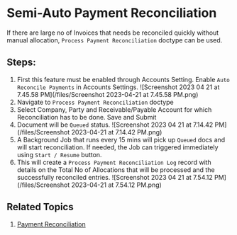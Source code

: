 
# Semi-Auto Payment Reconciliation



If there are large no of Invoices that needs be reconciled quickly without manual allocation, `Process Payment Reconciliation` doctype can be used.


## Steps:


1. First this feature must be enabled through Accounts Setting. Enable `Auto Reconcile Payments` in Accounts Settings. ![Screenshot 2023 04 21 at 7.45.58 PM](/files/Screenshot 2023-04-21 at 7.45.58 PM.png)
2. Navigate to `Process Payment Reconciliation` doctype
3. Select Company, Party and Receivable/Payable Account for which Reconciliation has to be done. Save and Submit
4. Document will be `Queued` status. ![Screenshot 2023 04 21 at 7.14.42 PM](/files/Screenshot 2023-04-21 at 7.14.42 PM.png)
5. A Background Job that runs every 15 mins will pick up `Queued` docs and will start reconciliation. If needed, the Job can triggered immediately using `Start / Resume` button.
6. This will create a `Process Payment Reconciliation Log` record with details on the Total No of Allocations that will be processed and the successfully reconciled entries. ![Screenshot 2023 04 21 at 7.54.12 PM](/files/Screenshot 2023-04-21 at 7.54.12 PM.png)


## Related Topics


1. [Payment Reconciliation](/docs/en/accounts/payment-reconciliation)




